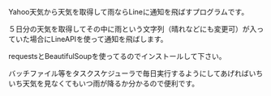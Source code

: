 Yahoo天気から天気を取得して雨ならLineに通知を飛ばすプログラムです。

５日分の天気を取得してその中に雨という文字列（晴れなどにも変更可）が入っていた場合にLineAPIを使って通知を飛ばします。

requestsとBeautifulSoupを使ってるのでインストールして下さい。

バッチファイル等をタスクスケジューラで毎日実行するようにしてあげればいちいち天気を見なくてもいつ雨が降るか分かるので便利です。
